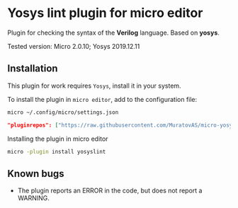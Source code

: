 # Yosys lint plugin for micro editor

Plugin for checking the syntax of the **Verilog** language. Based on **yosys**.

Tested version: Micro 2.0.10; Yosys 2019.12.11


## Installation

This plugin for work requires `Yosys`, install it in your system.

To install the plugin in `micro editor`, add to the configuration file:

~~~bash
micro ~/.config/micro/settings.json
~~~

~~~json
"pluginrepos": ["https://raw.githubusercontent.com/MuratovAS/micro-yosyslint/main/repo.json"],
~~~

Installing the plugin in micro editor

~~~bash
micro -plugin install yosyslint
~~~

## Known bugs

- The plugin reports an ERROR in the code, but does not report a WARNING.
